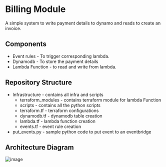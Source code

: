 # Billing Module
A simple system to write payment details to dynamo and reads to create an invoice.

## Components
- Event rules - To trigger corresponding lambda.
- Dynamodb - To store the payment details
- Lambda Function - to read and write from lambda.

## Repository Structure
- Infrastructure - contains all infra and scripts
    - terraform_modules - contains terraform module for lambda Function
    - scripts - contains all the python scripts
    - terraform.tf - terraform configurations
    - dynamodb.tf - dynamodb table creation
    - lambda.tf - lambda function creation
    - events.tf - event rule creation
- put_events.py - sample python code to put event to an eventbridge

## Architecture Diagram
![image](https://github.com/user-attachments/assets/3fddf36d-28b2-4dd5-a3a9-18104bd74701)
